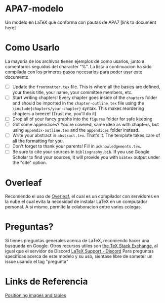 # APA7-modelo
Un modelo en LaTeX que conforma con pautas de APA7 [link to document here]

# Como Usarlo
La mayoria de los archivos tienen ejemplos de como usarlos, junto a comentarios seguidos del charactér "%". La lista a continuacion ha sido compilada con los primeros pasos necesarios para poder usar este documento.

- [ ] Update the ```frontmatter.tex``` file. This is where all the basics are defined, your thesis title, your name, your committee members, etc.
- [ ] Start writing chapters! Every chapter goes inside of the ```chapters``` folder and should be imported in the ```chapter-outline.tex``` file using the ```\include{chapters/your-chapter}``` syntax. This makes reordering chapters a breeze! (Trust me, you'll do it)
- [ ] Drop all of your fancy graphs into the ```figures``` folder for safe keeping
- [ ] Got some appendices? You're covered, same idea as with chapters, but using ```appendix-outline.tex``` and the ```appendices``` folder instead.
- [ ] Write your abstract in ```abstract.tex```. That's it. The template takes care of all the formatting for you.
- [ ] Don't forget to thank your parents! Fill in ```acknowledgements.tex```.
- [ ] Be sure to cite your sources in ```bibliography.bib```. If you use Google Scholar to find your sources, it will provide you with ```bibtex``` output under the "cite" option.

# Overleaf
Recomiendo el uso de [Overleaf](https://www.overleaf.com), el cual es un compilador con servidores en la nube el cual evita la necesidad de instalar LaTeX en un computador personal. A si mismo, permite la colaboracion entre varios colegas.

# Preguntas?
Si tienes preguntas generales acerca de LaTeX, recomiendo hacer una busqueda en Google. Otros recursos utiles son [the TeX Stack Exchange](http://tex.stackexchange.com/), al igual que el servidor de Discord [LaTeX Support - Discord](https://disboard.org/server/570670498309210112)
Para preguntas specificas acerca de este modelo y su uso, sientase libre de someter un issue usando el tag "pregunta"

# Links de Referencia
[Positioning images and tables](https://www.overleaf.com/learn/latex/Positioning_images_and_tables)
